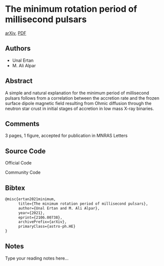 
# The minimum rotation period of millisecond pulsars

[arXiv](https://arxiv.org/abs/2106.0738), [PDF](https://arxiv.org/pdf/2106.0738.pdf)

## Authors

- Unal Ertan
- M. Ali Alpar

## Abstract

A simple and natural explanation for the minimum period of millisecond pulsars follows from a correlation between the accretion rate and the frozen surface dipole magnetic field resulting from Ohmic diffusion through the neutron star crust in initial stages of accretion in low mass X-ray binaries.

## Comments

3 pages, 1 figure, accepted for publication in MNRAS Letters

## Source Code

Official Code



Community Code



## Bibtex

```tex
@misc{ertan2021minimum,
      title={The minimum rotation period of millisecond pulsars}, 
      author={Unal Ertan and M. Ali Alpar},
      year={2021},
      eprint={2106.00738},
      archivePrefix={arXiv},
      primaryClass={astro-ph.HE}
}
```

## Notes

Type your reading notes here...


